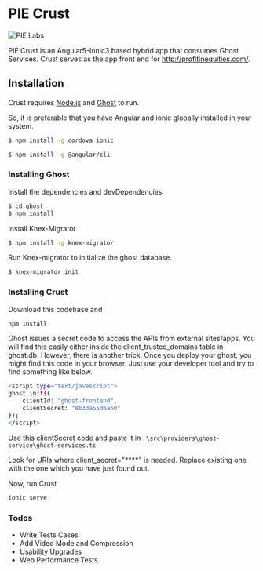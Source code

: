 # PIE Crust

![PIE Labs](https://raw.githubusercontent.com/akashmitra/pie/master/PILabs.jpg)

PIE Crust is an Angular5-Ionic3 based hybrid app that consumes Ghost Services. Crust serves as the app front end for http://profitinequities.com/. 

## Installation

Crust requires [Node.js](https://nodejs.org/) and [Ghost](https://ghost.org/developers/) to run.

So, it is preferable that you have Angular and ionic globally installed in your system.

```sh
$ npm install -g cordova ionic
```

```sh
$ npm install -g @angular/cli
```


### Installing Ghost

Install the dependencies and devDependencies.

```sh
$ cd ghost
$ npm install
```

Install Knex-Migrator

```sh
$ npm install -g knex-migrator
```

Run Knex-migrator to initialize the ghost database.

```sh
$ knex-migrator init
```

### Installing Crust

Download this codebase and

```sh
npm install
```

Ghost issues a secret code to access the APIs from external sites/apps. You will find this easily either inside the client_trusted_domains table in ghost.db. However, there is another trick. Once you deploy your ghost, you might find this code in your browser. Just use your developer tool and try to find something like below.

```sh
<script type="text/javascript">
ghost.init({
	clientId: "ghost-frontend",
	clientSecret: "8b33a55d6a60"
});
</script>
```

Use this clientSecret code and paste it in ``` \src\providers\ghost-service\ghost-services.ts```

Look for URIs where client_secret="****" is needed. Replace existing one with the one which you have just found out.

Now, run Crust

```sh
ionic serve
```

### Todos

 - Write Tests Cases
 - Add Video Mode and Compression
 - Usability Upgrades
 - Web Performance Tests

